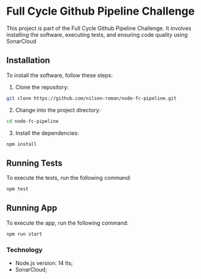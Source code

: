 # Full Cycle Github Pipeline Challenge

This project is part of the Full Cycle Github Pipeline Challenge. It involves installing the software, executing tests, and ensuring code quality using SonarCloud

## Installation

To install the software, follow these steps:

1. Clone the repository:
```sh
git clone https://github.com/nilson-roman/node-fc-pipeline.git
```

2. Change into the project directory:
```sh
cd node-fc-pipeline
```

3. Install the dependencies:
```sh
npm install
```
## Running Tests
To execute the tests, run the following command:
```sh
npm test
```    


## Running App
To execute the app, run the following command:

```sh
npm run start
```

### Technology

- Node.js version: 14 lts;
- SonarCloud;
